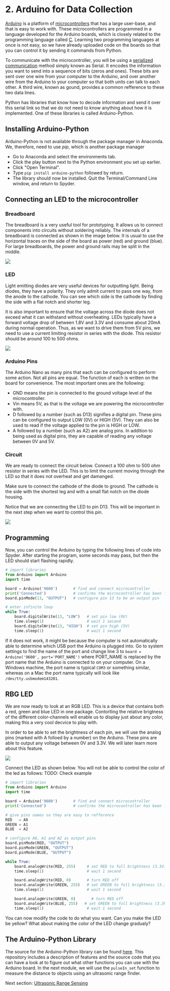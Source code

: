 
# 2. Arduino for Data Collection

[Arduino](https://www.arduino.cc) is a platform of [microcontrollers](https://en.wikipedia.org/wiki/Microcontroller) that has a large user-base, and that is easy to work with. These microcontrollers are programmed in a language developed for the Arduino boards, which is closely related to the programming language called [C](https://en.wikipedia.org/wiki/C_(programming_language)). Learning two programming languages at once is not easy, so we have already uploaded code on the boards so that you can control it by sending it commands from Python.

To communicate with the microcontroller, you will be using a [serialized communication](https://en.wikipedia.org/wiki/Serial_communication) method simply known as Serial. It encodes the information you want to send into a sequence of bits (zeros and ones). These bits are sent over one wire from your computer to the Arduino, and over another wire from the Arduino to your computer so that both units can talk to each other. A third wire, known as gound, provides a common refference to these two data lines.

Python has libraries that know how to decode information and send it over this serial link so that we do not need to know anything about how it is implemented. One of these libraries is called Arduino-Python.

## Installing Arduino-Python
Arduino-Python is not available through the package manager in Anaconda. We, therefore, need to use _pip_, which is another package manager
 - Go to Anaconda and select the environments tab.
 - Click the play button next to the Python environment you set up earlier.
 - Click "Open Terminal".
 - Type `pip install arduino-python` followed by return.
 - The library should now be installed. Quit the Terminal/Command Line window, and return to Spyder.

## Connecting an LED to the microcontroller
### Breadboard
The breadboard is a very useful tool for prototyping. It allows us to connect components into circuits without soldering reliably. The internals of a breadboard is connected as shown in the image below. It is usual to use the horizontal traces on the side of the board as power (red) and ground (blue). For large breadboards, the power and ground rails may be split in the middle.

![](Images/breadboard.png)

### LED
Light emitting diodes are very useful devices for outputting light. Being diodes, they have a polarity. They only admit current to pass one way, from the anode to the cathode. You can see which side is the cathode by finding the side with a flat notch and shorter leg.

It is also important to ensure that the voltage across the diode does not exceed what it can withstand without overheating. LEDs typically have a forward voltage drop of between 1.8V and 3.3V and consume about 20mA during normal operation. Thus, as we want to drive them from 5V pins, we need to use a current limiting resistor in series with the diode. This resistor should be around 100 to 500 ohms.

![](Images/led.jpg)

### Arduino Pins
The Arduino Nano as many pins that each can be configured to perform some action. Not all pins are equal. The function of each is written on the board for convenience. The most important ones are the following:
- GND means the pin is connected to the ground voltage level of the microcontroller.
- Vin means 5V, as that is the voltage we are powering the microcontroller with.
- D followed by a number (such as D13) signifies a digital pin. These pins can be configured to output LOW (0V) or HIGH (5V). They can also be used to read if the voltage applied to the pin is HIGH or LOW.
- A followed by a number (such as A2) are analog pins. In addition to being used as digital pins, they are capable of reading any voltage between 0V and 5V.


### Circuit
We are ready to connect the circuit below. Connect a 100 ohm to 500 ohm resistor in series with the LED. This is to limit the current moving through the LED so that it does not overheat and get damanged.

Make sure to connect the cathode of the diode to ground. The cathode is the side with the shortest leg and with a small flat notch on the diode housing.

Notice that we are connecting the LED to pin D13. This will be important in the next step when we want to control this pin.

![](Images/led_breadboard.png)

## Programming
Now, you can control the Arduino by typing the following lines of code into Spyder. After starting the program, some seconds may pass, but then the LED should start flashing rapidly.

```python
# import libraries
from Arduino import Arduino
import time

board = Arduino('9600')       # find and connect microcontroller
print('Connected')            # confirms the microcontroller has been found
board.pinMode(13, "OUTPUT")   # configure pin 13 to be an output pin

# enter infinite loop
while True:
    board.digitalWrite(13, "LOW")   # set pin low (0V)
    time.sleep(1)                   # wait 1 second
    board.digitalWrite(13, "HIGH")  # set pin high (5V)
    time.sleep(1)                   # wait 1 second
```

If it does not work, it might be because the computer is not automatically able to determine which USB port the Arduino is plugged into. Go to system settings to find the name of the port and change line 3 to `board = Arduino('9600', port='PORT_NAME')` where PORT_NAME is replaced by the port name that the Arduino is connected to on your computer. On a Windows machine, the port name is typical `COM3` or something similar, whereas on a Mac the port name typically will look like `/dev/tty.usbmodem143201`.


## RBG LED
We are now ready to look at an RGB LED. This is a device that contains both a red, green and blue LED in one package. Contorlling the relative brigtness of the different color-channels will enable us to display just about any color, making this a very cool decvice to play with.

In order to be able to set the brightness of each pin, we will use the analog pins (marked with A folloed by a number) on the Arduino. These pins are able to output any voltage between 0V and 3.3V. We will later learn more about this feature.

![](Images/rgb_led_breadboard.png)

Connect the LED as shown below. You will not be able to control the color of the led as follows:
TODO: Check example

```python
# import libraries
from Arduino import Arduino
import time

board = Arduino('9600')       # find and connect microcontroller
print('Connected')            # confirms the microcontroller has been found

# give pins names so they are easy to refference
RED   = A0
GREEN = A1
BLUE  = A2

# configure A0, A1 and A2 as output pins
board.pinMode(RED, "OUTPUT")
board.pinMode(GREEN, "OUTPUT")
board.pinMode(BLUE, "OUTPUT")

while True:
    board.analogWrite(RED, 255)     # set RED to full brightness (3.3V)
    time.sleep(1)                   # wait 1 second

    board.analogWrite(RED, 0)       # turn RED off
    board.analogWrite(GREEN, 255)   # set GREEN to full brightness (3.3V)
    time.sleep(1)                   # wait 1 second

    board.analogWrite(GREEN, 0)       # turn RED off
    board.analogWrite(BLUE, 255)   # set GREEN to full brightness (3.3V)
    time.sleep(1)                   # wait 1 second
```

You can now modify the code to do what you want. Can you make the LED be yellow? What about making the color of the LED change gradualy?


## The Arduino-Python Library
The source for the Arduino-Python library can be found [here](https://github.com/thearn/Python-Arduino-Command-API). This repository includes a description of features and the source code that you can have a look at to figure out what other functions you can use with the Arduino board. In the next module, we will use the `pulseIn_set` function to measure the distance to objects using an ultrasonic range finder.

Next section: [Ultrasonic Range Sensing](/3.%20Ultrasonic%20Range%20Sensing/)
